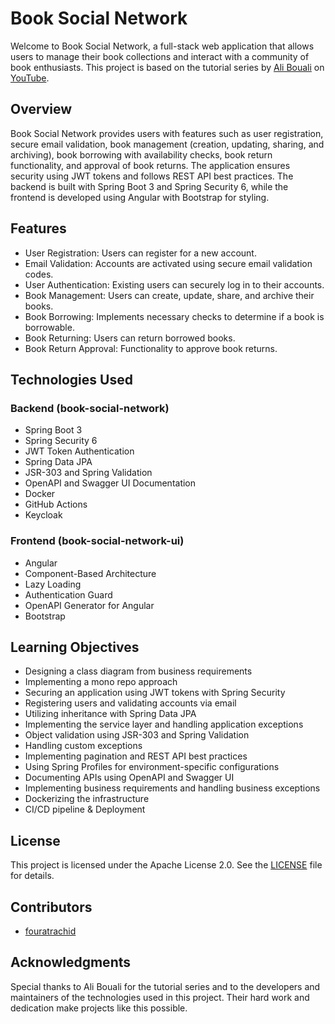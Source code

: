 # Book Social Network

Welcome to Book Social Network, a full-stack web application that allows users to manage their book collections and interact with a community of book enthusiasts. This project is based on the tutorial series by [Ali Bouali](https://www.youtube.com/@BoualiAli) on [YouTube](https://www.youtube.com/watch?v=WuPa_XoWlJU&t=200s). 

## Overview

Book Social Network provides users with features such as user registration, secure email validation, book management (creation, updating, sharing, and archiving), book borrowing with availability checks, book return functionality, and approval of book returns. The application ensures security using JWT tokens and follows REST API best practices. The backend is built with Spring Boot 3 and Spring Security 6, while the frontend is developed using Angular with Bootstrap for styling.

## Features

- User Registration: Users can register for a new account.
- Email Validation: Accounts are activated using secure email validation codes.
- User Authentication: Existing users can securely log in to their accounts.
- Book Management: Users can create, update, share, and archive their books.
- Book Borrowing: Implements necessary checks to determine if a book is borrowable.
- Book Returning: Users can return borrowed books.
- Book Return Approval: Functionality to approve book returns.

## Technologies Used

### Backend (book-social-network)
- Spring Boot 3
- Spring Security 6
- JWT Token Authentication
- Spring Data JPA
- JSR-303 and Spring Validation
- OpenAPI and Swagger UI Documentation
- Docker
- GitHub Actions
- Keycloak

### Frontend (book-social-network-ui)
- Angular
- Component-Based Architecture
- Lazy Loading
- Authentication Guard
- OpenAPI Generator for Angular
- Bootstrap

## Learning Objectives

- Designing a class diagram from business requirements
- Implementing a mono repo approach
- Securing an application using JWT tokens with Spring Security
- Registering users and validating accounts via email
- Utilizing inheritance with Spring Data JPA
- Implementing the service layer and handling application exceptions
- Object validation using JSR-303 and Spring Validation
- Handling custom exceptions
- Implementing pagination and REST API best practices
- Using Spring Profiles for environment-specific configurations
- Documenting APIs using OpenAPI and Swagger UI
- Implementing business requirements and handling business exceptions
- Dockerizing the infrastructure
- CI/CD pipeline & Deployment

## License

This project is licensed under the Apache License 2.0. See the [LICENSE](https://github.com/fouratrachid/book-application/blob/main/LICENSE) file for details.

<!--
## Getting Started

To get started with the Book Social Network project, follow the setup instructions in the respective directories:

- [Backend Setup Instructions](backend/README.md)
- [Frontend Setup Instructions](frontend/README.md)
-->


## Contributors

- [fouratrachid](https://github.com/fouratrachid) 

## Acknowledgments

Special thanks to Ali Bouali for the tutorial series and to the developers and maintainers of the technologies used in this project. Their hard work and dedication make projects like this possible.
